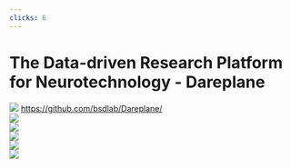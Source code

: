 ```yaml
---
clicks: 6
---
```

# The Data-driven Research Platform for Neurotechnology - Dareplane


<div id='dareplane_setup_div' v-after>
  <img id="dareplane_setup" src="images/dareplane_setup_for_dark_bg.svg">
  <a href="https://github.com/bsdlab/Dareplane/">https://github.com/bsdlab/Dareplane/</a>
</div>



<!-- This makes an object appear on one click and disappear on another -->
<!-- TODO: Make this highlighting better once I have a better understanding of how vue works -->


<!-- Copydraw -->
<div v-click-hide="2">
  <div v-click="1">
    <img id="copyDraw_Test" src="images/copyDraw_Test.svg#svgView(viewBox(150, 80, 400, 200))">
    <div id="copydraw_focus" class='focusbox'></div> 
  </div>
</div>

<div v-click-hide="3">
  <div v-click="2">
    <div class='eeg_10chan_bg_wrapper_full'>
      <div class='eeg_10chan'>
      </div> 
    </div>

  <div id="input_focus" class='focusbox'></div>
  </div>
</div>


<!-- Decoding -->
<div v-click-hide="4">
  <div v-click="3">

  <div class='eeg_10chan_bg_wrapper'>
    <div class='eeg_10chan'>
    </div> 
  </div>

  <img id="eeg_decoding" src="images/overview_dbs_modulate_component_all_horizontalLayout.svg#svgView(viewBox(260, -2, 70, 120))">

  <div class='control_in_background_wrapper_bottom'>
    <div id='single_control_bg_right'>
    </div> 
  </div>

  <div id="decoding_focus" class='focusbox'></div>

  </div>
</div>

<!-- Control -->
<div v-click-hide="5">
  <div v-click="4">

  <div class='control_in_background_wrapper_dp'>
    <div id='single_control_bg_dp'>
    </div> 
  </div>

  <img id="control_logic" src="images/pid_control_logic_dark_bg.svg">

  <div class='control_out_background_wrapper'>
    <div id='control_bg'>
    </div> 
  </div>

  <div id="control_focus" class='focusbox'></div>

  </div>
</div>

<!-- stimulation pulses -->
<div v-click-hide="6">
  <div v-click="5">

  <img id="closed_loop_example_traces" src="images/closed_loop_example_traces.svg">

  <div id="ipg_focus" class='focusbox'></div>

  </div>
</div>


<!-- Control Room -->
<div v-click-hide="7">
  <div v-click="6">

  <img id="control_room_svg" src="images/web_gui.svg">
  <div id="control_room_focus" class='focusbox'></div>

  </div>
</div>

<style>
.eeg_10chan_bg_wrapper {
  top: 20%;
}
</style>
